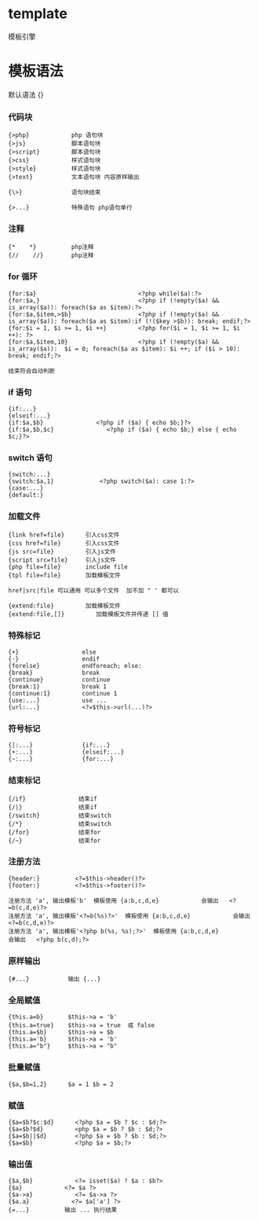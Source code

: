 # template
模板引擎

# 模板语法

默认语法 {}

### 代码块

    {>php}            php 语句块
    {>js}             脚本语句块
    {>script}         脚本语句块
    {>css}            样式语句块
    {>style}          样式语句块
    {>text}           文本语句块 内容原样输出

    {\>}              语句块结束

    {>...}            特殊语句 php语句单行

### 注释

    {*    *}          php注释
    {//    //}        php注释

### for 循环

    {for:$a}                             <?php while($a):?>
    {for:$a,}                            <?php if (!empty($a) && is_array($a)): foreach($a as $item):?>
    {for:$a,$item,>$b}                   <?php if (!empty($a) && is_array($a)): foreach($a as $item):if (!($key >$b)): break; endif;?>
    {for:$i = 1, $i >= 1, $i ++}         <?php for($i = 1, $i >= 1, $i ++): ?>
    {for:$a,$item,10}                    <?php if (!empty($a) && is_array($a)):  $i = 0; foreach($a as $item): $i ++; if ($i > 10): break; endif;?>

    结束符会自动判断

### if 语句

    {if:...}
    {elseif:...}
    {if:$a,$b}               <?php if ($a) { echo $b;}?>    
    {if:$a,$b,$c}               <?php if ($a) { echo $b;} else { echo $c;}?>    

### switch 语句

    {switch:...}
    {switch:$a,1}             <?php switch($a): case 1:?>
    {case:...}
    {default:}

### 加载文件

    {link href=file}      引入css文件
    {css href=file}       引入css文件
    {js src=file}         引入js文件
    {script src=file}     引入js文件
    {php file=file}       include file
    {tpl file=file}       加载模板文件

    href|src|file 可以通用 可以多个文件  加不加 " ' 都可以

    {extend:file}         加载模板文件
    {extend:file,[]}         加载模板文件并传递 [] 值


### 特殊标记

    {+}                  else
    {-}                  endif
    {forelse}            endforeach; else:
    {break}              break
    {continue}           continue
    {break:1}            break 1
    {continue:1}         continue 1
    {use:...}            use ...
    {url:...}            <?=$this->url(...)?>

### 符号标记

    {|:...}              {if:...}
    {+:...}              {elseif:...}
    {~:...}              {for:...}

### 结束标记

    {/if}               结束if
    {/|}                结束if
    {/switch}           结束switch
    {/*}                结束switch
    {/for}              结束for
    {/~}                结束for

### 注册方法

    {header:}          <?=$this->header()?>
    {footer:}          <?=$this->footer()?>

    注册方法 'a', 输出模板'b'  模板使用 {a:b,c,d,e}            会输出   <?=b(c,d,e)?>
    注册方法 'a', 输出模板'<?=b(%s)?>'  模板使用 {a:b,c,d,e}            会输出   <?=b(c,d,e)?>
    注册方法 'a', 输出模板'<?php b(%s, %s);?>'  模板使用 {a:b,c,d,e}            会输出   <?php b(c,d);?>

### 原样输出

    {#...}           输出 {...}

### 全局赋值

    {this.a=b}       $this->a = 'b'
    {this.a=true}    $this->a = true  或 false
    {this.a=$b}      $this->a = $b
    {this.a='b}      $this->a = 'b'
    {this.a="b"}     $this->a = "b"

### 批量赋值

    {$a,$b=1,2}      $a = 1 $b = 2

### 赋值

    {$a=$b?$c:$d}      <?php $a = $b ? $c : $d;?>
    {$a=$b?$d}         <php $a = $b ? $b : $d;?>
    {$a=$b||$d}        <?php $a = $b ? $b : $d;?>
    {$a=$b}            <?php $a = $b;?>

### 输出值

    {$a,$b}            <?= isset($a) ? $a : $b?>
    {$a}            <?= $a ?>
    {$a->a}            <?= $a->a ?>
    {$a.a}            <?= $a['a'] ?>
    {=...}          输出 ... 执行结果

